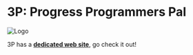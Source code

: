 # 3P: Progress Programmers Pal #

![Logo](https://github.com/jcaillon/3P/blob/gh-pages/images/notepad_and_3P.png)

3P has a **[dedicated web site](http://jcaillon.github.io/3P/)**, go check it out!
